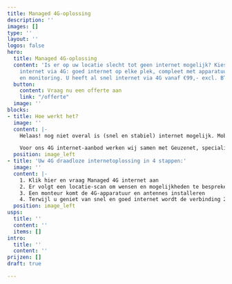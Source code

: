 ```yaml
---
title: Managed 4G-oplossing
description: ''
images: []
type: ''
layout: ''
logos: false
hero:
  title: Managed 4G-oplossing
  content: 'Is er op uw locatie slecht tot geen internet mogelijk? Kies dan voor draadloos
    internet via 4G: goed internet op elke plek, compleet met apparatuur, installatie
    en monitoring. U heeft al snel internet via 4G vanaf €99,- excl. BTW per maand. '
  button:
    content: Vraag nu een offerte aan
    link: "/offerte"
  image: ''
blocks:
- title: Hoe werkt het?
  image: ''
  content: |-
    Helaas! nog niet overal is (snel en stabiel) internet mogelijk. Mobiel internet via 4G is dan dé perfecte oplossing. 4G staat voor de vierde generatie mobiele telecommunicatie en maakt snel internet door de lucht mogelijk. De Managed 4G-oplossing van Callvoip biedt een gebruiksklare verbinding: apparatuur, installatie, en de gewenste hoeveelheid data. Ook wordt uw verbinding 24/7 beheerd om storingen snel op te lossen.

    Voor ons 4G internet-aanbod werken wij samen met Geuzenet, specialist in aanleg en beheer van 4G verbindingen. Veel bedrijven in heel Nederland werden reeds door hen van 4G internet voorzien.
  position: image_left
- title: 'Uw 4G draadloze internetoplossing in 4 stappen:'
  image: ''
  content: |-
    1. Klik hier en vraag Managed 4G internet aan
    2. Er volgt een locatie-scan om wensen en mogelijkheden te bespreken
    3. Een monteur komt de 4G-apparatuur en antennes installeren
    4. Terwijl u geniet van snel en goed internet wordt de verbinding 24/7 gemonitord
  position: image_left
usps:
  title: ''
  content: ''
  items: []
intro:
  title: ''
  content: ''
prijzen: []
draft: true

---
```

